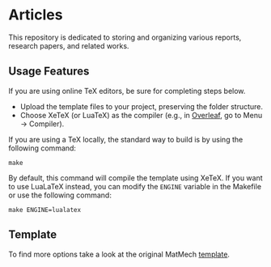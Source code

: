# Articles

This repository is dedicated to storing and organizing various reports, research papers, and related works. 

## Usage Features

If you are using online TeX editors, be sure for completing steps below.
- Upload the template files to your project, preserving the folder structure.
- Choose XeTeX (or LuaTeX) as the compiler (e.g., in [Overleaf](https://www.overleaf.com/), go to Menu &rarr; Compiler).

If you are using a TeX locally, the standard way to build is by using the following command:
```
make
```
By default, this command will compile the template using XeTeX. If you want to use LuaLaTeX instead, you can modify the `ENGINE` variable in the Makefile or use the following command:
```
make ENGINE=lualatex
```

## Template 
To find more options take a look at the original MatMech [template](https://github.com/spbu-se/matmex-diploma-template).
